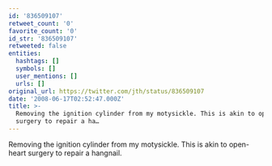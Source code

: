 ```yaml
---
id: '836509107'
retweet_count: '0'
favorite_count: '0'
id_str: '836509107'
retweeted: false
entities:
  hashtags: []
  symbols: []
  user_mentions: []
  urls: []
original_url: https://twitter.com/jth/status/836509107
date: '2008-06-17T02:52:47.000Z'
title: >-
  Removing the ignition cylinder from my motysickle. This is akin to open-heart
  surgery to repair a ha…
---
```


Removing the ignition cylinder from my motysickle. This is akin to open-heart surgery to repair a hangnail.